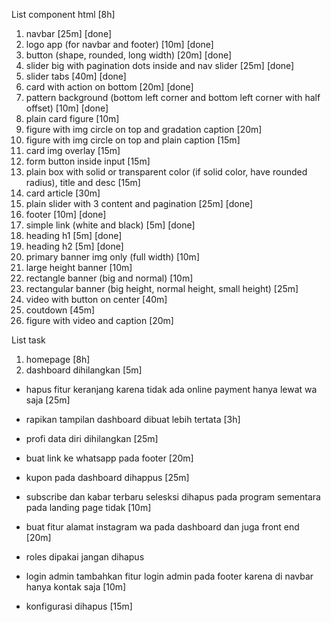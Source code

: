 List component html [8h]
1. navbar [25m] [done]
2. logo app (for navbar and footer) [10m] [done]
3. button (shape, rounded, long width) [20m] [done]
4. slider big with pagination dots inside and nav slider [25m] [done]
5. slider tabs [40m] [done]
6. card with action on bottom [20m] [done]
7. pattern background (bottom left corner and bottom left corner with half
   offset) [10m] [done]
8. plain card figure [10m]
9. figure with img circle on top and gradation caption [20m]
10. figure with img circle on top and plain caption [15m]
11. card img overlay [15m]
12. form button inside input [15m]
13. plain box with solid or transparent color (if solid color, have rounded
    radius), title and desc [15m]
14. card article [30m]
15. plain slider with 3 content and pagination [25m] [done]
16. footer [10m] [done]
17. simple link (white and black) [5m] [done]
18. heading h1 [5m] [done]
19. heading h2 [5m] [done]
20. primary banner img only (full width) [10m]
21. large height banner [10m]
22. rectangle banner (big and normal) [10m]
23. rectangular banner (big height, normal height, small height) [25m]
24. video with button on center [40m]
25. coutdown [45m]
26. figure with video and caption [20m]

List task
1. homepage [8h]
2. dashboard dihilangkan [5m]

- hapus fitur keranjang karena tidak ada online payment hanya lewat wa saja [25m]

- rapikan tampilan dashboard dibuat lebih tertata [3h]

- profi data diri dihilangkan [25m]

- buat link ke whatsapp pada footer [20m]

- kupon pada dashboard dihappus [25m]

- subscribe dan kabar terbaru selesksi  dihapus pada program sementara pada
  landing page tidak [10m]

- buat fitur alamat instagram wa pada dashboard dan juga front end [20m]

- roles dipakai jangan dihapus

- login admin tambahkan fitur login admin pada footer karena di navbar hanya kontak saja [10m]

- konfigurasi dihapus [15m]